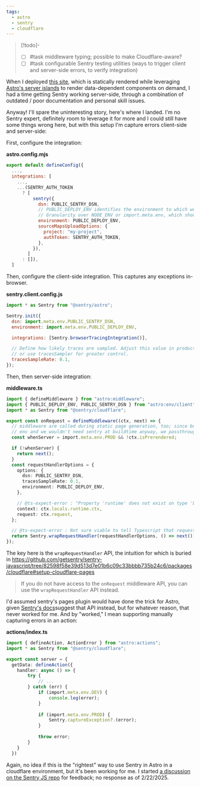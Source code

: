 ```yaml
---
tags:
  - astro
  - sentry
  - cloudflare
---
```


> [!todo]-
> - [ ] #task middleware typing; possible to make Cloudflare-aware?
> - [ ] #task configurable Sentry testing utilities (ways to trigger client and server-side errors, to verify integration)

When I deployed [this site](), which is statically rendered while leveraging [Astro's server islands](https://docs.astro.build/en/guides/server-islands/) to render data-dependent components on demand, I had a time getting Sentry working server-side, through a combination of outdated / poor documentation and personal skill issues.

Anyway! I'll spare the uninteresting story, here's where I landed. I'm no Sentry expert, definitely room to leverage it for more and I could still have some things wrong here, but with this setup I'm capture errors client-side and server-side:

First, configure the integration:

**astro.config.mjs**
```js
export default defineConfig({
  ...,
  integrations: [
    ...,
    ...(SENTRY_AUTH_TOKEN
      ? [
          sentry({
            dsn: PUBLIC_SENTRY_DSN,
            // PUBLIC_DEPLOY_ENV identifies the environment to which we're deploying
            // Granularity over NODE_ENV or import.meta.env, which should indicate a production environment in all deployed envs, even if a dev or staging server
            environment: PUBLIC_DEPLOY_ENV,
            sourceMapsUploadOptions: {
              project: "my-project",
              authToken: SENTRY_AUTH_TOKEN,
            },
          }),
        ]
      : []),
  ]

```


Then, configure the client-side integration. This captures any exceptions in-browser.

**sentry.client.config.js**
```js
import * as Sentry from "@sentry/astro";

Sentry.init({
  dsn: import.meta.env.PUBLIC_SENTRY_DSN,
  environment: import.meta.env.PUBLIC_DEPLOY_ENV,

  integrations: [Sentry.browserTracingIntegration()],

  // Define how likely traces are sampled. Adjust this value in production,
  // or use tracesSampler for greater control.
  tracesSampleRate: 0.1,
});
```



Then, then server-side integration:

**middleware.ts**
```typescript
import { defineMiddleware } from "astro:middleware";
import { PUBLIC_DEPLOY_ENV, PUBLIC_SENTRY_DSN } from "astro:env/client";
import * as Sentry from "@sentry/cloudflare";

export const onRequest = defineMiddleware((ctx, next) => {
  // middleware are called during static page generation, too; since building occurs in a node
  // env and we wouldn't need sentry at buildtime anyway, we passthrough if prerendering
  const whenServer = import.meta.env.PROD && !ctx.isPrerendered;

  if (!whenServer) {
    return next();
  }
  const requestHandlerOptions = {
    options: {
      dsn: PUBLIC_SENTRY_DSN,
      tracesSampleRate: 0.1,
      environment: PUBLIC_DEPLOY_ENV,
    },

    // @ts-expect-error : "Property 'runtime' does not exist on type 'Locals'" ; provided by CF execution context: https://github.com/withastro/adapters/blob/83cedad780bf7a23ae9f6ca0c44a7b7f1c1767e1/packages/cloudflare/src/entrypoints/server.ts
    context: ctx.locals.runtime.ctx,
    request: ctx.request,
  };

  // @ts-expect-error : Not sure viable to tell Typescript that requestHandlerOptions will be correctly typed in a Cloudflare environment
  return Sentry.wrapRequestHandler(requestHandlerOptions, () => next());
});
```

The key here is the `wrapRequestHandler` API, the intuition for which is buried in https://github.com/getsentry/sentry-javascript/tree/82598f58e39d513d7e01b6c09c33bbbb735b24c6/packages/cloudflare#setup-cloudflare-pages

> If you do not have access to the `onRequest` middleware API, you can use the `wrapRequestHandler` API instead.


I'd assumed sentry's pages plugin would have done the trick for Astro, given [Sentry's docs](https://docs.sentry.io/platforms/javascript/guides/cloudflare/frameworks/astro/)suggest that API instead, but for whatever reason, that never worked for me. And by "worked," I mean supporting manually capturing errors in an action:

**actions/index.ts**
```typescript
import { defineAction, ActionError } from "astro:actions";
import * as Sentry from "@sentry/cloudflare";

export const server = {
  getData: defineAction({
    handler: async () => {
		try {
			// ...
		} catch (err) {
			if (import.meta.env.DEV) {
		        console.log(error);
	        }
	
	        if (import.meta.env.PROD) {
		        Sentry.captureException?.(error);
	        }
	
	        throw error;
		}
	}
  })
```


Again, no idea if this is the "rightest" way to use Sentry in Astro in a cloudflare environment, but it's been working for me. I started [a discussion on the Sentry JS repo](https://github.com/getsentry/sentry-javascript/discussions/15097) for feedback; no response as of 2/22/2025.